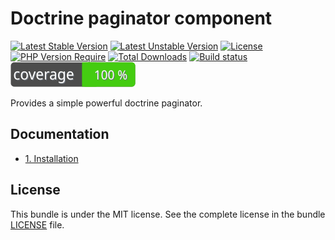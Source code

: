 # Doctrine paginator component

[![Latest Stable Version](https://poser.pugx.org/softspring/events/v/stable.svg)](https://packagist.org/packages/softspring/events)
[![Latest Unstable Version](https://poser.pugx.org/softspring/events/v/unstable.svg)](https://packagist.org/packages/softspring/events)
[![License](https://poser.pugx.org/softspring/events/license.svg)](https://packagist.org/packages/softspring/events)
[![PHP Version Require](http://poser.pugx.org/softspring/events/require/php)](https://packagist.org/packages/softspring/events)
[![Total Downloads](https://poser.pugx.org/softspring/events/downloads)](https://packagist.org/packages/softspring/events)
[![Build status](https://github.com/softspring/events/actions/workflows/php.yml/badge.svg?branch=5.0)](https://github.com/softspring/events/actions/workflows/php.yml)
![Coverage](https://raw.githubusercontent.com/softspring/events/5.0/.github/badges/coverage.svg)

Provides a simple powerful doctrine paginator.

## Documentation

* [1. Installation](docs/1_installation.md)

## License

This bundle is under the MIT license. See the complete license in the bundle [LICENSE](LICENSE) file.



